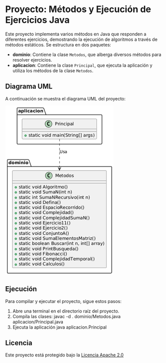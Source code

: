 # Proyecto: Métodos y Ejecución de Ejercicios Java

Este proyecto implementa varios métodos en Java que responden a diferentes ejercicios, demostrando la ejecución de algoritmos a través de métodos estáticos. Se estructura en dos paquetes:

- **dominio**: Contiene la clase `Metodos`, que alberga diversos métodos para resolver ejercicios.
- **aplicacion**: Contiene la clase `Principal`, que ejecuta la aplicación y utiliza los métodos de la clase `Metodos`.

## Diagrama UML

A continuación se muestra el diagrama UML del proyecto:

![Diagrama UML](https://github.com/Matthew-PV/Repositorio-Progra-II/blob/e69b8618723909e420916aa00db83630194e37b3/Entregas/Entrega%204/DiagramaUML.png)

## Ejecución

Para compilar y ejecutar el proyecto, sigue estos pasos:

1. Abre una terminal en el directorio raíz del proyecto.
2. Compila las clases:
   javac -d . dominio/Metodos.java aplicacion/Principal.java
3. Ejecuta la aplicación
   java aplicacion.Principal

## Licencia
Este proyecto está protegido bajo la <a href="https://www.apache.org/licenses/LICENSE-2.0">Licencia Apache 2.0</a>